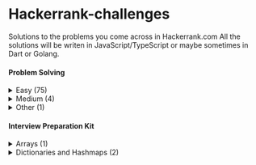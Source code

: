 # Hackerrank-challenges

Solutions to the problems you come across in Hackerrank.com
All the solutions will be writen in JavaScript/TypeScript or maybe sometimes in Dart or Golang.

#### Problem Solving
<details>
  <summary>Easy (75)</summary>
  
- [Simple Array Sum](https://github.com/theiskaa/hackerrank-challanges/blob/main/easy/simple_array_sum.js) - [View problem in HackerRank ](https://www.hackerrank.com/challenges/simple-array-sum/problem)
- [Compare The Triplets](https://github.com/theiskaa/hackerrank-challanges/blob/main/easy/compare_the_triplets.js) - [View problem in HackerRank ](https://www.hackerrank.com/challenges/compare-the-triplets/problem)
- [A Very Big Sum](https://github.com/theiskaa/hackerrank-challanges/blob/main/easy/a_very_big_sum.js) - [View problem in HackerRank](https://www.hackerrank.com/challenges/a-very-big-sum/problem)
- [Diagonal Difference](https://github.com/theiskaa/hackerrank-challanges/blob/main/easy/diagonal_difference.js) - [View problem in HackerRank](https://www.hackerrank.com/challenges/diagonal-difference/problem)
- [Plus Minus](https://github.com/theiskaa/hackerrank-challanges/blob/main/easy/plus_minus.js) - [View problem in HackerRank](https://www.hackerrank.com/challenges/plus-minus/problem)
- [Staircase](https://github.com/theiskaa/hackerrank-challanges/blob/main/easy/staircase.js) - [View problem in HackerRank](https://www.hackerrank.com/challenges/staircase/problem)
- [Mini Max Sum](https://github.com/theiskaa/hackerrank-challanges/blob/main/easy/mini_max_sum.js) - [View problem in HackerRank](https://www.hackerrank.com/challenges/mini-max-sum/problem)
- [Birthday Cake Candles](https://github.com/theiskaa/hackerrank-challanges/blob/main/easy/birthday_cake_candles.js) - [View problem in HackerRank](https://www.hackerrank.com/challenges/birthday-cake-candles/problem)
- [Time Conversion](https://github.com/theiskaa/hackerrank-challanges/blob/main/easy/time_conversion.js) - [View problem in HackerRank](https://www.hackerrank.com/challenges/time-conversion/problem)
- [Grading Students](https://github.com/theiskaa/hackerrank-challanges/blob/main/easy/grading_students.js) - [View problem in HackerRank](https://www.hackerrank.com/challenges/grading/problem)
- [Apple and Orange](https://github.com/theiskaa/hackerrank-challanges/blob/main/easy/apple_orange.js) - [View problem in HackerRank](https://www.hackerrank.com/challenges/apple-and-orange/problem)
- [Number Line Jumps](https://github.com/theiskaa/hackerrank-challanges/blob/main/easy/number_line_jumps.js) - [View problem in HackerRank](https://www.hackerrank.com/challenges/kangaroo/problem)
- [Breaking the Records](https://github.com/theiskaa/hackerrank-challanges/blob/main/easy/breaking_records.js) - [View problem in HackerRank](https://www.hackerrank.com/challenges/breaking-best-and-worst-records/problem)
- [Divisible Sum Pairs](https://github.com/theiskaa/hackerrank-challanges/blob/main/easy/divisible_sum_pairs.js) - [View problem in HackerRank](https://www.hackerrank.com/challenges/divisible-sum-pairs/problem)
- [Day of the Programmer](https://github.com/theiskaa/hackerrank-challanges/blob/main/easy/day_of_the_programmer.js) - [View problem in HackerRank](https://www.hackerrank.com/challenges/day-of-the-programmer/problem)
- [Bill Division](https://github.com/theiskaa/hackerrank-challanges/blob/main/easy/bon_appetit.js) - [View problem in HackerRank](https://www.hackerrank.com/challenges/bon-appetit/problem)
- [Counting Valleys](https://github.com/theiskaa/hackerrank-challanges/blob/main/easy/counting_valleys.js) - [View problem in HackerRank](https://www.hackerrank.com/challenges/counting-valleys/problem)
- [Electronics Shop](https://github.com/theiskaa/hackerrank-challanges/blob/main/easy/electronic_shop.js) - [View problem in HackerRank](https://www.hackerrank.com/challenges/electronics-shop/problem)
- [Cats and a Mouse](https://github.com/theiskaa/hackerrank-challanges/blob/main/easy/cat_and_mouse.js) - [View problem in HackerRank](https://www.hackerrank.com/challenges/cats-and-a-mouse/problem)
- [The Hurdle Race](https://github.com/theiskaa/hackerrank-challanges/blob/main/easy/hurdle_race.js) - [View problem in HackerRank](https://www.hackerrank.com/challenges/the-hurdle-race/problem)
- [Utopian Tree](https://github.com/theiskaa/hackerrank-challanges/blob/main/easy/utopian_tree.js) - [View problem in HackerRank](https://www.hackerrank.com/challenges/utopian-tree/problem)
- [Angry Professor](https://github.com/theiskaa/hackerrank-challanges/blob/main/easy/angry_professor.js) - [View problem in HackerRank](https://www.hackerrank.com/challenges/angry-professor/problem) 
- [Subarray Division](https://github.com/theiskaa/hackerrank-challanges/blob/main/easy/subarray_division.js) - [View problem in HackerRank](https://www.hackerrank.com/challenges/the-birthday-bar/problem)
- [Drawing Book](https://github.com/theiskaa/hackerrank-challanges/blob/main/easy/drawing_book.js) - [View problem in HackerRank](https://www.hackerrank.com/challenges/drawing-book/problem)
- [Picking Numbers](https://github.com/theiskaa/hackerrank-challanges/blob/main/easy/picking_numbers.js) - [View problem in HackerRank](https://www.hackerrank.com/challenges/picking-numbers)
- [Sales by Match](https://github.com/theiskaa/hackerrank-challanges/blob/main/easy/sales_by_match.js) - [View problem in HackerRank](https://www.hackerrank.com/challenges/sock-merchant/problem)
- [Beautiful Days at the Movies](https://github.com/theiskaa/hackerrank-challanges/blob/main/easy/beautiful_days_at_the_movies.js) - [View problem in HackerRank](https://www.hackerrank.com/challenges/beautiful-days-at-the-movies/problem)
- [Viral Advertising](https://github.com/theiskaa/hackerrank-challanges/blob/main/easy/viral_advertising.js) - [View problem in HackerRank](https://www.hackerrank.com/challenges/strange-advertising/problem)
- [Circular Array Rotation](https://github.com/theiskaa/hackerrank-challanges/blob/main/easy/circular_array_rotation.js) - [View problem in HackerRank](https://www.hackerrank.com/challenges/circular-array-rotation/problem)
- [Save the Prisoner!](https://github.com/theiskaa/hackerrank-challanges/blob/main/easy/save_the_prisoner.js) - [View problem in HackerRank](https://www.hackerrank.com/challenges/save-the-prisoner/problem)
- [Designer PDF Viewer](https://github.com/theiskaa/hackerrank-challanges/blob/main/easy/designer_pdf_viewer.js) - [View problem in HackerRank](https://www.hackerrank.com/challenges/designer-pdf-viewer/problem)
- [Sequence Equation](https://github.com/theiskaa/hackerrank-challanges/blob/main/easy/sequence_equation.js) - [View problem in HackerRank](https://www.hackerrank.com/challenges/permutation-equation/problem)
- [Jumping on the Clouds: Revisited](https://github.com/theiskaa/hackerrank-challanges/blob/main/easy/jumping_on_clouds.js) - [View problem in HackerRank](https://www.hackerrank.com/challenges/jumping-on-the-clouds-revisited/problem)
- [Find Digits](https://github.com/theiskaa/hackerrank-challanges/blob/main/easy/find_digits.js) - [View problem in HackerRank](https://www.hackerrank.com/challenges/find-digits/problem)
- [Cut the sticks](https://github.com/theiskaa/hackerrank-challanges/blob/main/easy/cut_the_sticks.js) - [View problem in HackerRank](https://www.hackerrank.com/challenges/cut-the-sticks/problem)
- [Repeated String](https://github.com/theiskaa/hackerrank-challanges/blob/main/easy/repeated_strings.js) - [View problem in HackerRank](https://www.hackerrank.com/challenges/repeated-string/problem)
- [Equalize the Array](https://github.com/theiskaa/hackerrank-challanges/blob/main/easy/equalize_the_array.js) - [View problem in HackerRank](https://www.hackerrank.com/challenges/equality-in-a-array/problem)
- [Jumping on the Clouds](https://github.com/theiskaa/hackerrank-challanges/blob/main/easy/jumping_on_clouds.js) - [View problem in HackerRank](https://www.hackerrank.com/challenges/jumping-on-the-clouds/problem)
- [Minimum Distances](https://github.com/theiskaa/hackerrank-challanges/blob/main/easy/min_distances.js) - [View problem in HackerRank](https://www.hackerrank.com/challenges/minimum-distances/problem)
- [Sherlock and Squares](https://github.com/theiskaa/hackerrank-challanges/blob/main/easy/sherlock_and_squares.js) - [View problem in HackerRank](https://www.hackerrank.com/challenges/sherlock-and-squares/problem)
- [Taum and B'day](https://github.com/theiskaa/hackerrank-challanges/blob/main/easy/taum_b_day.js) - [View problem in HackerRank](https://www.hackerrank.com/challenges/taum-and-bday/problem)
- [Service Lane](https://github.com/theiskaa/hackerrank-challanges/blob/main/easy/service_lane.js) - [View problem in HackerRank](https://www.hackerrank.com/challenges/service-lane/problem)
- [Chocolate Feast](https://github.com/theiskaa/hackerrank-challanges/blob/main/easy/chocolate_feast.js) - [View problem in HackerRank](https://www.hackerrank.com/challenges/chocolate-feast/problem)
- [Camel Case](https://github.com/theiskaa/hackerrank-challanges/blob/main/easy/camel_case.js) - [View problem in HackerRank](https://www.hackerrank.com/challenges/camelcase/problem)
- [Halloween Sale](https://github.com/theiskaa/hackerrank-challanges/blob/main/easy/halloween_sale.js) - [View problem in HackerRank](https://www.hackerrank.com/challenges/halloween-sale/problem)
- [HackerRank in a String!](https://github.com/theiskaa/hackerrank-challanges/blob/main/easy/hackerrank_in_string.js) - [View problem in HackerRank](https://www.hackerrank.com/challenges/hackerrank-in-a-string/problem)
- [Beautiful Binary String](https://github.com/theiskaa/hackerrank-challanges/blob/main/easy/binary_string.js) - [View problem in HackerRank](https://www.hackerrank.com/challenges/beautiful-binary-string/problem)
- [Mars Exploration](https://github.com/theiskaa/hackerrank-challanges/blob/main/easy/mars_exploration.js) - [View problem in HackerRank](https://www.hackerrank.com/challenges/mars-exploration/problem)
- [Gemstones](https://github.com/theiskaa/hackerrank-challanges/blob/main/easy/gemstones.js) - [View problem in HackerRank](https://www.hackerrank.com/challenges/gem-stones/problem)
- [Pangrams](https://github.com/theiskaa/hackerrank-challanges/blob/main/easy/pangrams.js) - [View problem in HackerRank](https://www.hackerrank.com/challenges/pangrams/problem)
- [Funny String](https://github.com/theiskaa/hackerrank-challanges/blob/main/easy/funny_string.js) - [View problem in HackerRank](https://www.hackerrank.com/challenges/funny-string/problem)
- [Arrays: Left Rotation](https://github.com/theiskaa/hackerrank-challanges/blob/main/interview/arrays/left_rotation.js) - [View problem in HackerRank](https://www.hackerrank.com/challenges/ctci-array-left-rotation/problem)
- [Two Strings](https://github.com/theiskaa/hackerrank-challanges/blob/main/interview/dictionaries-and-hashmaps/two_strings.js) - [View problem in HackerRank](https://www.hackerrank.com/challenges/two-strings/problem)
- [Hash Tables: Ransom Note](https://github.com/theiskaa/hackerrank-challanges/blob/main/interview/dictionaries-and-hashmaps/ransom_note.js) - [View problem in HackerRank](https://www.hackerrank.com/challenges/ctci-ransom-note/problem)
- [Cavity Map](https://github.com/theiskaa/hackerrank-challanges/blob/main/easy/cavity_map.js) - [View problem in HackerRank](https://www.hackerrank.com/challenges/cavity-map/problem)
- [Minimum Swaps 2](https://github.com/theiskaa/hackerrank-challanges/blob/main/easy/minimum_swaps_2.js) - [View problem in HackerRank](https://www.hackerrank.com/challenges/minimum-swaps-2/problem)
- [Alternating Characters](https://github.com/theiskaa/hackerrank-challanges/blob/main/easy/alternating_characters.js) - [View problem in HackerRank](https://www.hackerrank.com/challenges/alternating-characters/problem)
- [Strong Password](https://github.com/theiskaa/hackerrank-challanges/blob/main/easy/strong_password.js) - [View problem in HackerRank](https://www.hackerrank.com/challenges/strong-password/problem)
- [Ice Cream Parlor](https://github.com/theiskaa/hackerrank-challanges/blob/main/easy/ice_cream_parlor.js) - [View problem in HackerRank](https://www.hackerrank.com/challenges/icecream-parlor/problem)
- [Missing Numbers](https://github.com/theiskaa/hackerrank-challanges/blob/main/easy/missing_numbers.js) - [View problem in HackerRank](https://www.hackerrank.com/challenges/missing-numbers/problem)
- [Manasa and Stones](https://github.com/theiskaa/hackerrank-challanges/blob/main/easy/manasa_and_stones.js) - [View problem in HackerRank](https://www.hackerrank.com/challenges/manasa-and-stones/problem)
- [Counting Sort 1](https://github.com/theiskaa/hackerrank-challanges/blob/main/easy/counting_sort_1.js) - [View problem in HackerRank](https://www.hackerrank.com/challenges/countingsort1/problem)
- [Lisa's Workbook](https://github.com/theiskaa/hackerrank-challanges/blob/main/easy/lisas_workbook.js) - [View problem in HackerRank](https://www.hackerrank.com/challenges/lisa-workbook/problem)
- [Lonely Integer](https://github.com/theiskaa/hackerrank-challanges/blob/main/easy/lonely_integer.js) - [View problem in HackerRank](https://www.hackerrank.com/challenges/lonely-integer/problem)
- [Flipping bits](https://github.com/theiskaa/hackerrank-challanges/blob/main/easy/flipping_bits.js) - [View problem in HackerRank](https://www.hackerrank.com/challenges/flipping-bits/problem)
- [Marc's Cakewalk](https://github.com/theiskaa/hackerrank-challanges/blob/main/easy/marcs_cakewalk.js) - [View problem in HackerRank](https://www.hackerrank.com/challenges/marcs-cakewalk/problem)
- [Luck Balance](https://github.com/theiskaa/hackerrank-challanges/blob/main/easy/luck_balance.js) - [View problem in HackerRank](https://www.hackerrank.com/challenges/luck-balance/problem)
- [String Construction](https://github.com/theiskaa/hackerrank-challanges/blob/main/easy/string_construction.js) - [View problem in HackerRank](https://www.hackerrank.com/challenges/string-construction/problem)
- [Mark and Toys](https://github.com/theiskaa/hackerrank-challanges/blob/main/easy/mark_and_toys.js) - [View problem in HackerRank](https://www.hackerrank.com/challenges/mark-and-toys/problem)
- [Maximizing XOR](https://github.com/theiskaa/hackerrank-challanges/blob/main/easy/maximizing_xor.js) - [View problem in HackerRank](https://www.hackerrank.com/challenges/maximizing-xor/problem)
- [Quicksort 1 - Partition](https://github.com/theiskaa/hackerrank-challanges/blob/main/easy/quicksort1.js) - [View problem in HackerRank](https://www.hackerrank.com/challenges/quicksort1/problem)
- [Minimum Absolute Difference in an Array](https://github.com/theiskaa/hackerrank-challanges/blob/main/easy/minimum_absolute_difference.js) - [View problem in HackerRank](https://www.hackerrank.com/challenges/minimum-absolute-difference-in-an-array/problem)
- [Permuting Two Arrays](https://github.com/theiskaa/hackerrank-challanges/blob/main/easy/permuting_two_arrays.js) - [View problem in HackerRank](https://www.hackerrank.com/challenges/two-arrays/problem)
- [Counting Sort 2](https://github.com/theiskaa/hackerrank-challanges/blob/main/easy/counting_sort_2.ts) - [View problem in HackerRank](https://www.hackerrank.com/challenges/countingsort2/problem)

</details>

<details>
  <summary>Medium (4)</summary>

- [Forming a Magic Square](https://github.com/theiskaa/hackerrank-challanges/blob/main/medium/forming_magic_square.js) - [View problem in HackerRank](https://www.hackerrank.com/challenges/magic-square-forming/problem)
- [Climbing the Leaderboard](https://github.com/theiskaa/hackerrank-challanges/blob/main/medium/climbing_the_leaderboard.js) - [View problem in HackerRank](https://www.hackerrank.com/challenges/climbing-the-leaderboard/problem)
- [Extra Long Factorials](https://github.com/theiskaa/hackerrank-challanges/blob/main/medium/extra_long_factorials.js) - [View problem in HackerRank](https://www.hackerrank.com/challenges/extra-long-factorials/problem)
- [Encryption](https://github.com/theiskaa/hackerrank-challanges/blob/main/medium/encryption.js) - [View problem in HackerRank](https://www.hackerrank.com/challenges/encryption/problem)
</details>

<details>
  <summary>Other (1)</summary>

- [First non repeating character](https://github.com/theiskaa/hackerrank-challanges/blob/main/challenges/first_non_repeating_char.js)

</details>

#### Interview Preparation Kit 
<details>
  <summary>Arrays (1)</summary>

- [Arrays: Left Rotation](https://github.com/theiskaa/hackerrank-challanges/blob/main/interview/arrays/left_rotation.js) - [View problem in HackerRank](https://www.hackerrank.com/challenges/ctci-array-left-rotation/problem)

</details>

<details>
  <summary>Dictionaries and Hashmaps (2)</summary>

- [Two Strings](https://github.com/theiskaa/hackerrank-challanges/blob/main/interview/dictionaries-and-hashmaps/two_strings.js) - [View problem in HackerRank](https://www.hackerrank.com/challenges/two-strings/problem)
- [Hash Tables: Ransom Note](https://github.com/theiskaa/hackerrank-challanges/blob/main/interview/dictionaries-and-hashmaps/ransom_note.js) - [View problem in HackerRank](https://www.hackerrank.com/challenges/ctci-ransom-note/problem)

</details>

<!--
- []() - [View problem in HackerRank]()
-->
